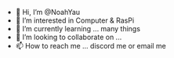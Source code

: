- 👋 Hi, I’m @NoahYau
- 👀 I’m interested in Computer & RasPi
- 🌱 I’m currently learning ... many things
- 💞️ I’m looking to collaborate on ...
- 📫 How to reach me ... discord me or email me

<!---
NoahYau/NoahYau is a ✨ special ✨ repository because its `README.md` (this file) appears on your GitHub profile.
You can click the Preview link to take a look at your changes.
--->
